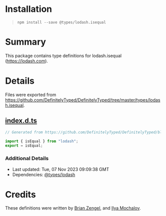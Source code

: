 # Installation
> `npm install --save @types/lodash.isequal`

# Summary
This package contains type definitions for lodash.isequal (https://lodash.com).

# Details
Files were exported from https://github.com/DefinitelyTyped/DefinitelyTyped/tree/master/types/lodash.isequal.
## [index.d.ts](https://github.com/DefinitelyTyped/DefinitelyTyped/tree/master/types/lodash.isequal/index.d.ts)
````ts
// Generated from https://github.com/DefinitelyTyped/DefinitelyTyped/blob/master/types/lodash/scripts/generate-modules.ts

import { isEqual } from "lodash";
export = isEqual;

````

### Additional Details
 * Last updated: Tue, 07 Nov 2023 09:09:38 GMT
 * Dependencies: [@types/lodash](https://npmjs.com/package/@types/lodash)

# Credits
These definitions were written by [Brian Zengel](https://github.com/bczengel), and [Ilya Mochalov](https://github.com/chrootsu).
